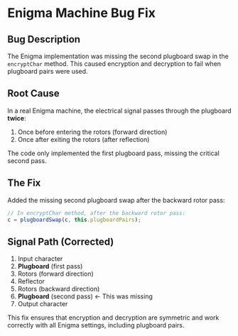 # Enigma Machine Bug Fix

## Bug Description
The Enigma implementation was missing the second plugboard swap in the `encryptChar` method. This caused encryption and decryption to fail when plugboard pairs were used.

## Root Cause
In a real Enigma machine, the electrical signal passes through the plugboard **twice**:
1. Once before entering the rotors (forward direction)
2. Once after exiting the rotors (after reflection)

The code only implemented the first plugboard pass, missing the critical second pass.

## The Fix
Added the missing second plugboard swap after the backward rotor pass:

```javascript
// In encryptChar method, after the backward rotor pass:
c = plugboardSwap(c, this.plugboardPairs);
```

## Signal Path (Corrected)
1. Input character
2. **Plugboard** (first pass)
3. Rotors (forward direction) 
4. Reflector
5. Rotors (backward direction)
6. **Plugboard** (second pass) ← This was missing
7. Output character

This fix ensures that encryption and decryption are symmetric and work correctly with all Enigma settings, including plugboard pairs. 